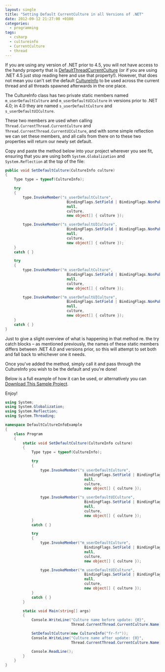 ```yaml
---
layout: single
title: "Setting Default CurrentCulture in all Versions of .NET"
date: 2012-09-12 21:27:00 +0100
categories:
  - programming
tags:
  - csharp
  - cultureinfo
  - CurrentCulture
  - thread
---
```

If you are using any version of .NET prior to 4.5, you will not have access to the handy property that is [DefaultThreadCurrentCulture](http://msdn.microsoft.com/en-us/library/system.globalization.cultureinfo.defaultthreadcurrentculture.aspx) (or if you are using .NET 4.5 just stop reading here and use that property!). However, that does not mean you can't set the default [CultureInfo](http://msdn.microsoft.com/en-us/library/kx54z3k7) to be used across the current thread and all threads spawned afterwards in the one place.

The CultureInfo class has two private static members named ```m_userDefaultCulture``` and ```m_userDefaultUICulture``` in versions prior to .NET 4.0; in 4.0 they are named ```s_userDefaultCulture``` and ```s_userDefaultUICulture```.

These two members are used when calling ```Thread.CurrentThread.CurrentCulture``` and ```Thread.CurrentThread.CurrentUICulture```, and with some simple reflection we can set these members, and all calls from there on to these two properties will return our newly set default.

Copy and paste the method below into your project wherever you see fit, ensuring that you are using both ```System.Globalization``` and ```System.Reflection``` at the top of the file:

```csharp
public void SetDefaultCulture(CultureInfo culture)
{
    Type type = typeof(CultureInfo);

    try
    {
        type.InvokeMember("s_userDefaultCulture",
                            BindingFlags.SetField | BindingFlags.NonPublic | BindingFlags.Static,
                            null,
                            culture,
                            new object[] { culture });

        type.InvokeMember("s_userDefaultUICulture",
                            BindingFlags.SetField | BindingFlags.NonPublic | BindingFlags.Static,
                            null,
                            culture,
                            new object[] { culture });
    }
    catch { }

    try
    {
        type.InvokeMember("m_userDefaultCulture",
                            BindingFlags.SetField | BindingFlags.NonPublic | BindingFlags.Static,
                            null,
                            culture,
                            new object[] { culture });

        type.InvokeMember("m_userDefaultUICulture",
                            BindingFlags.SetField | BindingFlags.NonPublic | BindingFlags.Static,
                            null,
                            culture,
                            new object[] { culture });
    }
    catch { }
}
```

Just to give a slight overview of what is happening in that method re. the try catch blocks – as mentioned previously, the names of these static members differs between .NET 4.0 and versions prior, so this will attempt to set both and fall back to whichever one it needs.

Once you've added the method, simply call it and pass through the CultureInfo you wish to be the default and you're done!

Below is a full example of how it can be used, or alternatively you can [Download This Sample Project](https://mega.co.nz/#!7UUkQCLa!zXPlhtaaXtFT74ituJqQmmcVbOkuQ5_Z7A6VYt7s05s).

Enjoy!

```csharp
using System;
using System.Globalization;
using System.Reflection;
using System.Threading;

namespace DefaultCultureInfoExample
{
    class Program
    {
        static void SetDefaultCulture(CultureInfo culture)
        {
            Type type = typeof(CultureInfo);

            try
            {
                type.InvokeMember("s_userDefaultCulture",
                                    BindingFlags.SetField | BindingFlags.NonPublic | BindingFlags.Static,
                                    null,
                                    culture,
                                    new object[] { culture });

                type.InvokeMember("s_userDefaultUICulture",
                                    BindingFlags.SetField | BindingFlags.NonPublic | BindingFlags.Static,
                                    null,
                                    culture,
                                    new object[] { culture });
            }
            catch { }

            try
            {
                type.InvokeMember("m_userDefaultCulture",
                                    BindingFlags.SetField | BindingFlags.NonPublic | BindingFlags.Static,
                                    null,
                                    culture,
                                    new object[] { culture });

                type.InvokeMember("m_userDefaultUICulture",
                                    BindingFlags.SetField | BindingFlags.NonPublic | BindingFlags.Static,
                                    null,
                                    culture,
                                    new object[] { culture });
            }
            catch { }
        }

        static void Main(string[] args)
        {
            Console.WriteLine("Culture name before update: {0}",
                              Thread.CurrentThread.CurrentCulture.Name);

            SetDefaultCulture(new CultureInfo("fr-fr"));
            Console.WriteLine("Culture name after update: {0}",
                              Thread.CurrentThread.CurrentCulture.Name);

            Console.ReadLine();
        }
    }
}
```
